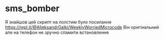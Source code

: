 # sms_bomber
Я знайшов цей скрипт на лолстим було посилання 
https://repl.it/@AlieksandrGalki/WeeklyWorriedMicrocode
Він оригінальний але на телефон не зручно спамити
встановлення
